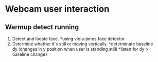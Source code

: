 # Webcam user interaction
## Warmup detect running
1. Detect and locate face.
    *using viola-jones face detector
2. Determine whether it's still or moving vertically.
    *determinate baseline dy (changes in y position when user is standing still)
    *listen for dy > baseline changes
